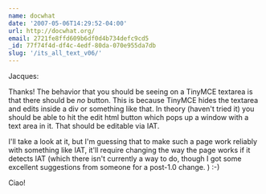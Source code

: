 ```yaml
---
name: docwhat
date: '2007-05-06T14:29:52-04:00'
url: http://docwhat.org/
email: 2721fe8ffd609b6df0d4b734defc9cd5
_id: 77f74f4d-df4c-4edf-80da-070e955da7db
slug: '/its_all_text_v06/'
---
```


Jacques:

Thanks! The behavior that you should be seeing on a TinyMCE textarea is that
there should be _no_ button. This is because TinyMCE hides the textarea and
edits inside a div or something like that. In theory (haven't tried it) you
should be able to hit the edit html button which pops up a window with a text
area in it. That should be editable via IAT.

I'll take a look at it, but I'm guessing that to make such a page work
reliably with something like IAT, it'll require changing the way the page
works if it detects IAT (which there isn't currently a way to do, though I got
some excellent suggestions from someone for a post-1.0 change. ) :-)

Ciao!

